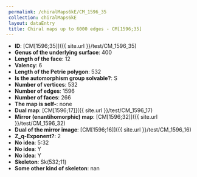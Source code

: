```yaml
--- 
 permalink: /chiralMaps6kE/CM_1596_35 
 collection: chiralMaps6kE
 layout: dataEntry
 title: Chiral maps up to 6000 edges - CM[1596;35]
---
```


- **ID**: [CM[1596;35]]({{ site.url }}/test/CM_1596_35)
- **Genus of the underlying surface**: 400
- **Length of the face**: 12
- **Valency**: 6
- **Length of the Petrie polygon**: 532
- **Is the automorphism group solvable?**: S
- **Number of vertices**: 532
- **Number of edges**: 1596
- **Number of faces**: 266
- **The map is self-**: none
- **Dual map**: [CM[1596;17]]({{ site.url }}/test/CM_1596_17)
- **Mirror (enantihomorphic) map**: [CM[1596;32]]({{ site.url }}/test/CM_1596_32)
- **Dual of the mirror image**: [CM[1596;16]]({{ site.url }}/test/CM_1596_16)
- **Z_q-Exponent?**: 2
- **No idea**:  5:32
- **No idea**: Y
- **No idea**: Y
- **Skeleton**: Sk(532;11)
- **Some other kind of skeleton**: nan
